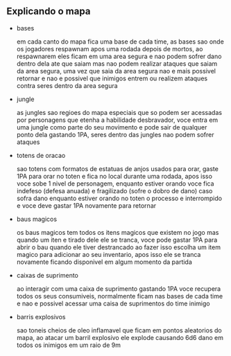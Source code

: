 ## Explicando o mapa

- bases

  em cada canto do mapa fica uma base de cada time, as bases sao onde os jogadores respawnam apos uma rodada depois de mortos, ao respawnarem eles ficam em uma area segura e nao podem sofrer dano dentro dela ate que saiam mas nao podem realizar ataques que saiam da area segura, uma vez que saia da area segura nao e mais possivel retornar e nao e possivel que inimigos entrem ou realizem ataques contra seres dentro da area segura

- jungle

  as jungles sao regioes do mapa especiais que so podem ser acessadas por personagens que etenha a habilidade desbravador, voce entra em uma jungle como parte do seu movimento e pode sair de qualquer ponto dela gastando 1PA, seres dentro das jungles nao podem sofrer ataques

- totens de oracao

  sao totens com formatos de estatuas de anjos usados para orar, gaste 1PA para orar no toten e fica no local durante uma rodada, apos isso voce sobe 1 nivel de personagem, enquanto estiver orando voce fica indefeso (defesa anuada) e fragilizado (sofre o dobro de dano) caso sofra dano enquanto estiver orando no toten o processo e interrompido e voce deve gastar 1PA novamente para retornar

- baus magicos

  os baus magicos tem todos os itens magicos que existem no jogo mas quando um iten e tirado dele ele se tranca, voce pode gastar 1PA para abrir o bau quando ele tiver destrancado ao fazer isso escolha um item magico para adicionar ao seu inventario, apos isso ele se tranca novamente ficando disponivel em algum momento da partida

- caixas de suprimento

  ao interagir com uma caixa de suprimento gastando 1PA voce recupera todos os seus consumiveis, normalmente ficam nas bases de cada time e nao e possivel acessar uma caisa de suprimentos do time inimigo

- barris explosivos

  sao toneis cheios de oleo inflamavel que ficam em pontos aleatorios do mapa, ao atacar um barril explosivo ele explode causando 6d6 dano em todos os inimigos em um raio de 9m
